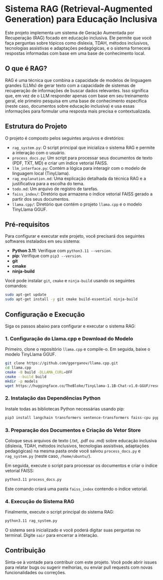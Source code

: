 # Sistema RAG (Retrieval-Augmented Generation) para Educação Inclusiva

Este projeto implementa um sistema de Geração Aumentada por Recuperação (RAG) focado em educação inclusiva. Ele permite que você faça perguntas sobre tópicos como dislexia, TDAH, métodos inclusivos, tecnologias assistivas e adaptações pedagógicas, e o sistema fornecerá respostas informadas com base em uma base de conhecimento local.

## O que é RAG?

RAG é uma técnica que combina a capacidade de modelos de linguagem grandes (LLMs) de gerar texto com a capacidade de sistemas de recuperação de informações de buscar dados relevantes. Isso significa que, em vez de o LLM responder apenas com base em seu treinamento geral, ele primeiro pesquisa em uma base de conhecimento específica (neste caso, documentos sobre educação inclusiva) e usa essas informações para formular uma resposta mais precisa e contextualizada.

## Estrutura do Projeto

O projeto é composto pelos seguintes arquivos e diretórios:

- `rag_system.py`: O script principal que inicializa o sistema RAG e permite a interação com o usuário.
- `process_docs.py`: Um script para processar seus documentos de texto (PDF, TXT, MD) e criar um índice vetorial FAISS.
- `llm_interface.py`: Contém a lógica para interagir com o modelo de linguagem local (TinyLlama).
- `rag_explanation.md`: Uma explicação detalhada da técnica RAG e a justificativa para a escolha do tema.
- `todo.md`: Um arquivo de registro de tarefas.
- `faiss_index/`: Diretório que armazena o índice vetorial FAISS gerado a partir dos seus documentos.
- `llama.cpp/`: Diretório que contém o projeto `llama.cpp` e o modelo TinyLlama GGUF.

## Pré-requisitos

Para configurar e executar este projeto, você precisará dos seguintes softwares instalados em seu sistema:

- **Python 3.11**: Verifique com `python3.11 --version`.
- **pip**: Verifique com `pip3 --version`.
- **git**
- **cmake**
- **ninja-build**

Você pode instalar `git`, `cmake` e `ninja-build` usando os seguintes comandos:

```bash
sudo apt-get update
sudo apt-get install -y git cmake build-essential ninja-build
```

## Configuração e Execução

Siga os passos abaixo para configurar e executar o sistema RAG:

### 1. Configuração do Llama.cpp e Download do Modelo

Primeiro, clone o repositório `llama.cpp` e compile-o. Em seguida, baixe o modelo TinyLlama GGUF.

```bash
git clone https://github.com/ggerganov/llama.cpp.git
cd llama.cpp
cmake -B build -DLLAMA_CURL=OFF
cmake --build build
mkdir -p models
wget https://huggingface.co/TheBloke/TinyLlama-1.1B-Chat-v1.0-GGUF/resolve/main/tinyllama-1.1b-chat-v1.0.Q5_K_M.gguf -P llama.cpp/models
```

### 2. Instalação das Dependências Python

Instale todas as bibliotecas Python necessárias usando pip:

```bash
pip3 install langchain transformers sentence-transformers faiss-cpu pypdf llama-cpp-python langchain-community
```

### 3. Preparação dos Documentos e Criação do Vetor Store

Coloque seus arquivos de texto (.txt, .pdf ou .md) sobre educação inclusiva (dislexia, TDAH, métodos inclusivos, tecnologias assistivas, adaptações pedagógicas) na mesma pasta onde você salvou `process_docs.py` e `rag_system.py` (neste caso, `/home/ubuntu/`).

Em seguida, execute o script para processar os documentos e criar o índice vetorial FAISS:

```bash
python3.11 process_docs.py
```

Este comando criará uma pasta `faiss_index` contendo o índice vetorial.

### 4. Execução do Sistema RAG

Finalmente, execute o script principal do sistema RAG:

```bash
python3.11 rag_system.py
```

O sistema será inicializado e você poderá digitar suas perguntas no terminal. Digite `sair` para encerrar a interação.

## Contribuição

Sinta-se à vontade para contribuir com este projeto. Você pode abrir issues para relatar bugs ou sugerir melhorias, ou enviar pull requests com novas funcionalidades ou correções.

